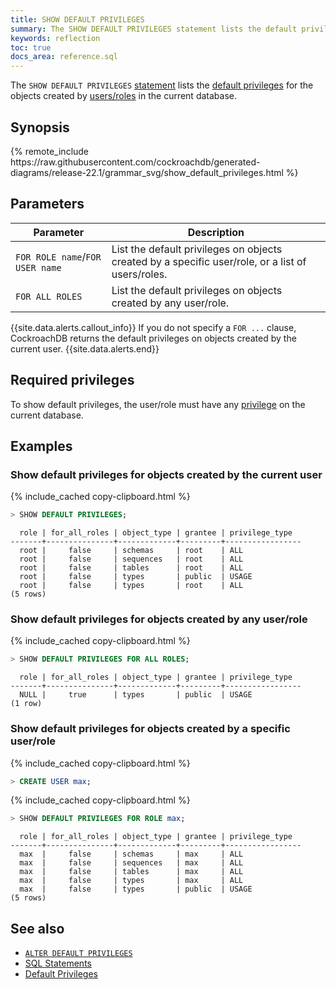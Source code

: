 ```yaml
---
title: SHOW DEFAULT PRIVILEGES
summary: The SHOW DEFAULT PRIVILEGES statement lists the default privileges for users/roles in the current database.
keywords: reflection
toc: true
docs_area: reference.sql
---
```


 The `SHOW DEFAULT PRIVILEGES` [statement](sql-statements.html) lists the [default privileges](security-reference/authorization.html#default-privileges) for the objects created by [users/roles](security-reference/authorization.html#roles) in the current database.

## Synopsis

<div>
{% remote_include https://raw.githubusercontent.com/cockroachdb/generated-diagrams/release-22.1/grammar_svg/show_default_privileges.html %}
</div>

## Parameters

Parameter | Description
----------|------------
`FOR ROLE name`/`FOR USER name` | List the default privileges on objects created by a specific user/role, or a list of users/roles.
`FOR ALL ROLES` | List the default privileges on objects created by any user/role.

{{site.data.alerts.callout_info}}
If you do not specify a `FOR ...` clause, CockroachDB returns the default privileges on objects created by the current user.
{{site.data.alerts.end}}

## Required privileges

To show default privileges, the user/role must have any [privilege](security-reference/authorization.html#managing-privileges) on the current database.

## Examples

### Show default privileges for objects created by the current user

{% include_cached copy-clipboard.html %}
~~~ sql
> SHOW DEFAULT PRIVILEGES;
~~~

~~~
  role | for_all_roles | object_type | grantee | privilege_type
-------+---------------+-------------+---------+-----------------
  root |     false     | schemas     | root    | ALL
  root |     false     | sequences   | root    | ALL
  root |     false     | tables      | root    | ALL
  root |     false     | types       | public  | USAGE
  root |     false     | types       | root    | ALL
(5 rows)
~~~

### Show default privileges for objects created by any user/role

{% include_cached copy-clipboard.html %}
~~~ sql
> SHOW DEFAULT PRIVILEGES FOR ALL ROLES;
~~~

~~~
  role | for_all_roles | object_type | grantee | privilege_type
-------+---------------+-------------+---------+-----------------
  NULL |     true      | types       | public  | USAGE
(1 row)
~~~

### Show default privileges for objects created by a specific user/role

{% include_cached copy-clipboard.html %}
~~~ sql
> CREATE USER max;
~~~

{% include_cached copy-clipboard.html %}
~~~ sql
> SHOW DEFAULT PRIVILEGES FOR ROLE max;
~~~

~~~
  role | for_all_roles | object_type | grantee | privilege_type
-------+---------------+-------------+---------+-----------------
  max  |     false     | schemas     | max     | ALL
  max  |     false     | sequences   | max     | ALL
  max  |     false     | tables      | max     | ALL
  max  |     false     | types       | max     | ALL
  max  |     false     | types       | public  | USAGE
(5 rows)
~~~

## See also

- [`ALTER DEFAULT PRIVILEGES`](alter-default-privileges.html)
- [SQL Statements](sql-statements.html)
- [Default Privileges](security-reference/authorization.html#default-privileges)
